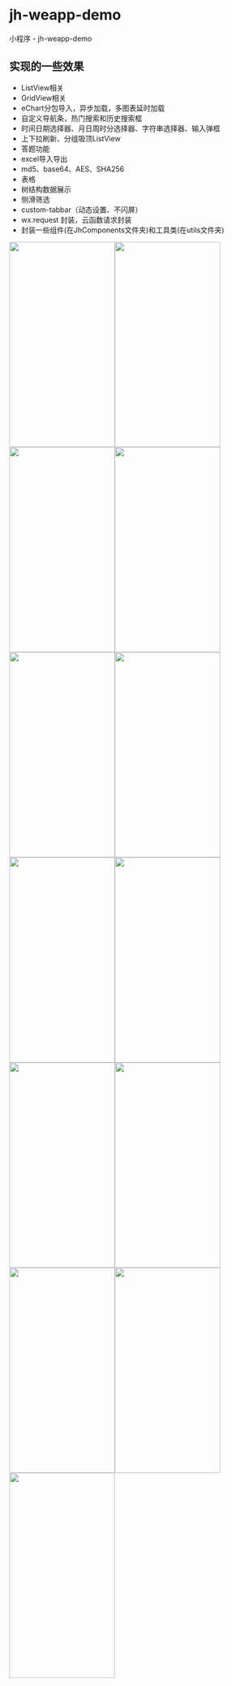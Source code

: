 # jh-weapp-demo
小程序 - jh-weapp-demo

## 实现的一些效果

* ListView相关
* GridView相关
* eChart分包导入，异步加载，多图表延时加载
* 自定义导航条，热门搜索和历史搜索框
* 时间日期选择器、月日周时分选择器、字符串选择器、输入弹框
* 上下拉刷新、分组吸顶ListView
* 答题功能
* excel导入导出
* md5、base64、AES、SHA256
* 表格
* 树结构数据展示
* 侧滑筛选
* custom-tabbar（动态设置、不闪屏）
* wx.request 封装，云函数请求封装
* 封装一些组件(在JhComponents文件夹)和工具类(在utils文件夹)


<img src="https://gitee.com/iotjh/Picture/raw/master/weapp/JhDropDownMenu.gif" width="208" height="404"><img src="https://gitee.com/iotjh/Picture/raw/master/weapp/%E5%88%86%E9%A1%B5%E5%8A%A0%E8%BD%BD.gif" width="208" height="404"><img src="https://gitee.com/iotjh/Picture/raw/master/weapp/topTab.gif" width="208" height="404"><img src="https://gitee.com/iotjh/Picture/raw/master/weapp/tab%E5%88%86%E9%A1%B5.gif" width="208" height="404"><img src="https://gitee.com/iotjh/Picture/raw/master/weapp/JhTimePicker.gif" width="208" height="404"><img src="https://gitee.com/iotjh/Picture/raw/master/weapp/search.gif" width="208" height="404"><img src="https://gitee.com/iotjh/Picture/raw/master/weapp/GroupCell.gif" width="208" height="404"><img src="https://gitee.com/iotjh/Picture/raw/master/weapp/customNav.jpg" width="208" height="404"><img src="https://gitee.com/iotjh/Picture/raw/master/weapp/JhYMDTimePicker.gif" width="208" height="404"><img src="https://gitee.com/iotjh/Picture/raw/master/weapp/eChart.jpg" width="208" height="404"><img src="https://gitee.com/iotjh/Picture/raw/master/weapp/inputPop.gif" width="208" height="404"><img src="https://gitee.com/iotjh/Picture/raw/master/weapp/myFeedback.jpg" width="208" height="404"><img src="https://gitee.com/iotjh/Picture/raw/master/weapp/myFeedback.gif" width="208" height="404">





